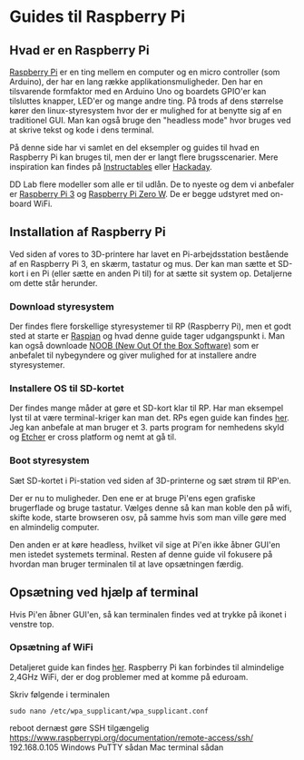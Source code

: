 # Guides til Raspberry Pi

## Hvad er en Raspberry Pi
[Raspberry Pi](https://www.raspberrypi.org/help/what-%20is-a-raspberry-pi/ "About Raspberry Pi") er en ting mellem en computer og en micro controller (som Arduino), der har en lang række applikationsmuligheder. Den har en tilsvarende formfaktor med en Arduino Uno og boardets GPIO'er kan tilsluttes knapper, LED'er og mange andre ting. På trods af dens størrelse kører den linux-styresystem hvor der er mulighed for at benytte sig af en traditionel GUI. Man kan også bruge den "headless mode" hvor bruges ved at skrive tekst og kode i dens terminal.

På denne side har vi samlet en del eksempler og guides til hvad en Raspberry Pi kan bruges til, men der er langt flere brugsscenarier. Mere inspiration kan findes på [Instructables](https://www.instructables.com/technology/raspberry-pi/) eller [Hackaday](https://hackaday.io/search?term=raspberry%20pi&tag=raspberry%2520pi&component=Raspberry%2520Pi).

DD Lab flere modeller som alle er til udlån. De to nyeste og dem vi anbefaler er [Raspberry Pi 3](https://www.raspberrypi.org/products/raspberry-pi-3-model-b-plus/) og [Raspberry Pi Zero W](https://www.raspberrypi.org/products/raspberry-pi-zero-w/). De er begge udstyret med on-board WiFi.

## Installation af Raspberry Pi
Ved siden af vores to 3D-printere har lavet en Pi-arbejdsstation bestående af en Raspberry Pi 3, en skærm, tastatur og mus.
Der kan man sætte et SD-kort i en Pi (eller sætte en anden Pi til) for at sætte sit system op. Detaljerne om dette står herunder.

### Download styresystem
Der findes flere forskellige styresystemer til RP (Raspberry Pi), men et godt sted at starte er [Raspian](https://www.raspberrypi.org/downloads/raspbian/ "Raspian download page") og hvad denne guide tager udgangspunkt i.
Man kan også downloade [NOOB (New Out Of the Box Software)](https://www.raspberrypi.org/downloads/noobs/ "NOOB download page") som er anbefalet til nybegyndere og giver mulighed for at installere andre styresystemer.

### Installere OS til SD-kortet
Der findes mange måder at gøre et SD-kort klar til RP. Har man eksempel lyst til at være terminal-kriger kan man det. RPs egen guide kan findes [her](https://www.raspberrypi.org/documentation/installation/installing-images/ "flash and install").
Jeg kan anbefale at man bruger et 3. parts program for nemhedens skyld og [Etcher](https://etcher.io/ "Etcher webpage") er cross platform og nemt at gå til.

### Boot styresystem
Sæt SD-kortet i Pi-station ved siden af 3D-printerne og sæt strøm til RP'en.

Der er nu to muligheder.
Den ene er at bruge Pi'ens egen grafiske brugerflade og bruge tastatur. Vælges denne så kan man koble den på wifi, skifte kode, starte browseren osv, på samme hvis som man ville gøre med en almindelig computer.

Den anden er at køre headless, hvilket vil sige at Pi'en ikke åbner GUI'en men istedet systemets terminal.
Resten af denne guide vil fokusere på hvordan man bruger terminalen til at lave opsætningen færdig.

## Opsætning ved hjælp af terminal
Hvis Pi'en åbner GUI'en, så kan terminalen findes ved at trykke på ikonet i venstre top.

### Opsætning af WiFi
Detaljeret guide kan findes [her](https://www.raspberrypi.org/documentation/configuration/wireless/wireless-cli.md "WiFi setup"). Raspberry Pi kan forbindes til almindelige 2,4GHz WiFi, der er dog problemer med at komme på eduroam.

Skriv følgende i terminalen
```
sudo nano /etc/wpa_supplicant/wpa_supplicant.conf
```
reboot
dernæst gøre SSH tilgængelig
https://www.raspberrypi.org/documentation/remote-access/ssh/
192.168.0.105
	Windows PuTTY
		sådan
	Mac terminal
		sådan
